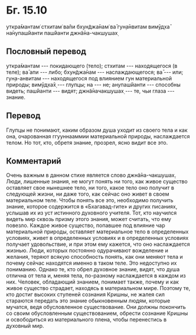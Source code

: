 # Бг. 15.10
уткра̄мантам̇ стхитам̇ ва̄пи
бхун̃джа̄нам̇ ва̄ гун̣а̄нвитам
вимӯд̣ха̄ на̄нупаш́йанти
паш́йанти джн̃а̄на-чакшушах̣
## Пословный перевод

уткра̄мантам --- покидающего (тело); стхитам --- находящегося (в теле);
ва̄ апи --- либо; бхун̃джа̄нам --- наслаждающегося; ва̄ --- или;
гун̣а-анвитам --- находящегося под влиянием гун материальной природы;
вимӯд̣ха̄х̣ --- глупцы; на --- не; анупаш́йанти --- способны видеть;
паш́йанти --- видят; джн̃а̄начакшушах̣ --- те, чьи глаза --- знание.

## Перевод

Глупцы не понимают, каким образом душа уходит из своего тела и как она,
очарованная ггууннааммии материальной природы, наслаждается телом. Но
тот, кто, обретя знание, прозрел, ясно видит все это.

## Комментарий

Очень важным в данном стихе является слово джн̃а̄на-чакшушах̣. Люди,
лишенные знания, не могут понять ни того, как живое существо оставляет
свое нынешнее тело, ни того, какое тело оно получит в следующей жизни,
ни даже того, как сейчас оно живет в своем материальном теле. Чтобы
понять все это, необходимо получить знание, которое содержится в
«Бхагавад-гите» и других писаниях, услышав их из уст истинного духовного
учителя. Тот, кто научился видеть мир сквозь призму этого знания, может
считать, что ему повезло. Каждое живое существо, попавшее под влияние
чар материальной природы, оставляет материальное тело в определенных
условиях, живет в определенных условиях и в определенных условиях
получает удовольствие, и при этом ему кажется, что оно наслаждается
жизнью. Люди, которых постоянно одурачивают вожделение и желания, теряют
всякую способность понять, как они меняют тела и почему сейчас находятся
именно в таком теле. Это недоступно их пониманию. Однако те, кто обрел
духовное знание, видят, что душа отлична от тела и, меняя тела,
по-разному наслаждается в каждом из них. Человек, обладающий знанием,
понимает также, почему и как живое существо страдает, находясь в
материальном мире. Поэтому те, кто достиг высоких ступеней сознания
Кришны, не жалея сил стараются передать это знание обыкновенным людям,
которые мучатся, ведя обусловленное существование. Они должны покончить
со своим обусловленным существованием, обрести сознание Кришны и
освободиться из материального плена, чтобы перенестись в духовный мир.
